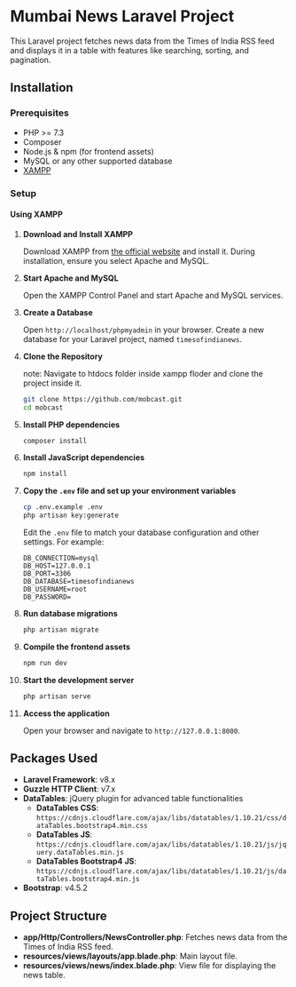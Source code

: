 # Mumbai News Laravel Project

This Laravel project fetches news data from the Times of India RSS feed and displays it in a table with features like searching, sorting, and pagination.

## Installation

### Prerequisites

- PHP >= 7.3
- Composer
- Node.js & npm (for frontend assets)
- MySQL or any other supported database
- [XAMPP](https://www.apachefriends.org/index.html)

### Setup

#### Using XAMPP

1. **Download and Install XAMPP**

    Download XAMPP from [the official website](https://www.apachefriends.org/index.html) and install it. During installation, ensure you select Apache and MySQL.

2. **Start Apache and MySQL**

    Open the XAMPP Control Panel and start Apache and MySQL services.

3. **Create a Database**

    Open `http://localhost/phpmyadmin` in your browser. Create a new database for your Laravel project, named `timesofindianews`.

4. **Clone the Repository**
    
    note:
    Navigate to htdocs folder inside xampp floder and clone the project inside it.

    ```bash
    git clone https://github.com/mobcast.git
    cd mobcast
    ```

5. **Install PHP dependencies**

    ```bash
    composer install
    ```

6. **Install JavaScript dependencies**

    ```bash
    npm install
    ```

7. **Copy the `.env` file and set up your environment variables**

    ```bash
    cp .env.example .env
    php artisan key:generate
    ```

    Edit the `.env` file to match your database configuration and other settings. For example:

    ```env
    DB_CONNECTION=mysql
    DB_HOST=127.0.0.1
    DB_PORT=3306
    DB_DATABASE=timesofindianews
    DB_USERNAME=root
    DB_PASSWORD=
    ```

8. **Run database migrations**

    ```bash
    php artisan migrate
    ```

9. **Compile the frontend assets**

    ```bash
    npm run dev
    ```

10. **Start the development server**

    ```bash
    php artisan serve
    ```

11. **Access the application**

    Open your browser and navigate to `http://127.0.0.1:8000`.

## Packages Used

- **Laravel Framework**: v8.x
- **Guzzle HTTP Client**: v7.x
- **DataTables**: jQuery plugin for advanced table functionalities
  - **DataTables CSS**: `https://cdnjs.cloudflare.com/ajax/libs/datatables/1.10.21/css/dataTables.bootstrap4.min.css`
  - **DataTables JS**: `https://cdnjs.cloudflare.com/ajax/libs/datatables/1.10.21/js/jquery.dataTables.min.js`
  - **DataTables Bootstrap4 JS**: `https://cdnjs.cloudflare.com/ajax/libs/datatables/1.10.21/js/dataTables.bootstrap4.min.js`
- **Bootstrap**: v4.5.2

## Project Structure

- **app/Http/Controllers/NewsController.php**: Fetches news data from the Times of India RSS feed.
- **resources/views/layouts/app.blade.php**: Main layout file.
- **resources/views/news/index.blade.php**: View file for displaying the news table.
